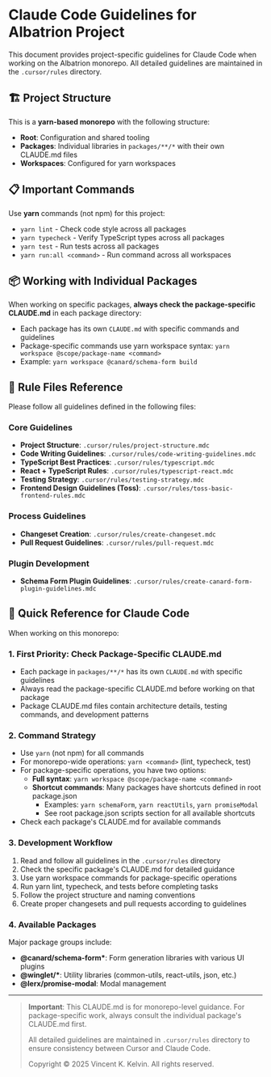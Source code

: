 # Claude Code Guidelines for Albatrion Project

This document provides project-specific guidelines for Claude Code when working on the Albatrion monorepo. All detailed guidelines are maintained in the `.cursor/rules` directory.

## 🏗️ Project Structure

This is a **yarn-based monorepo** with the following structure:
- **Root**: Configuration and shared tooling
- **Packages**: Individual libraries in `packages/**/*` with their own CLAUDE.md files
- **Workspaces**: Configured for yarn workspaces

## 📋 Important Commands

Use **yarn** commands (not npm) for this project:
- `yarn lint` - Check code style across all packages
- `yarn typecheck` - Verify TypeScript types across all packages  
- `yarn test` - Run tests across all packages
- `yarn run:all <command>` - Run command across all workspaces

## 📦 Working with Individual Packages

When working on specific packages, **always check the package-specific CLAUDE.md** in each package directory:
- Each package has its own `CLAUDE.md` with specific commands and guidelines
- Package-specific commands use yarn workspace syntax: `yarn workspace @scope/package-name <command>`
- Example: `yarn workspace @canard/schema-form build`

## 📁 Rule Files Reference

Please follow all guidelines defined in the following files:

### Core Guidelines
- **Project Structure**: `.cursor/rules/project-structure.mdc`
- **Code Writing Guidelines**: `.cursor/rules/code-writing-guidelines.mdc`
- **TypeScript Best Practices**: `.cursor/rules/typescript.mdc`
- **React + TypeScript Rules**: `.cursor/rules/typescript-react.mdc`
- **Testing Strategy**: `.cursor/rules/testing-strategy.mdc`
- **Frontend Design Guidelines (Toss)**: `.cursor/rules/toss-basic-frontend-rules.mdc`

### Process Guidelines
- **Changeset Creation**: `.cursor/rules/create-changeset.mdc`
- **Pull Request Guidelines**: `.cursor/rules/pull-request.mdc`

### Plugin Development
- **Schema Form Plugin Guidelines**: `.cursor/rules/create-canard-form-plugin-guidelines.mdc`

## 🎯 Quick Reference for Claude Code

When working on this monorepo:

### 1. **First Priority**: Check Package-Specific CLAUDE.md
- Each package in `packages/**/*` has its own `CLAUDE.md` with specific guidelines
- Always read the package-specific CLAUDE.md before working on that package
- Package CLAUDE.md files contain architecture details, testing commands, and development patterns

### 2. **Command Strategy**
- Use `yarn` (not npm) for all commands
- For monorepo-wide operations: `yarn <command>` (lint, typecheck, test)
- For package-specific operations, you have two options:
  - **Full syntax**: `yarn workspace @scope/package-name <command>`
  - **Shortcut commands**: Many packages have shortcuts defined in root package.json
    - Examples: `yarn schemaForm`, `yarn reactUtils`, `yarn promiseModal`
    - See root package.json scripts section for all available shortcuts
- Check each package's CLAUDE.md for available commands

### 3. **Development Workflow**
1. Read and follow all guidelines in the `.cursor/rules` directory
2. Check the specific package's CLAUDE.md for detailed guidance
3. Use yarn workspace commands for package-specific operations
4. Run yarn lint, typecheck, and tests before completing tasks
5. Follow the project structure and naming conventions
6. Create proper changesets and pull requests according to guidelines

### 4. **Available Packages**
Major package groups include:
- **@canard/schema-form\***: Form generation libraries with various UI plugins
- **@winglet/\***: Utility libraries (common-utils, react-utils, json, etc.)
- **@lerx/promise-modal**: Modal management

---

> **Important**: This CLAUDE.md is for monorepo-level guidance. For package-specific work, always consult the individual package's CLAUDE.md first.
> 
> All detailed guidelines are maintained in `.cursor/rules` directory to ensure consistency between Cursor and Claude Code.
> 
> Copyright © 2025 Vincent K. Kelvin. All rights reserved.